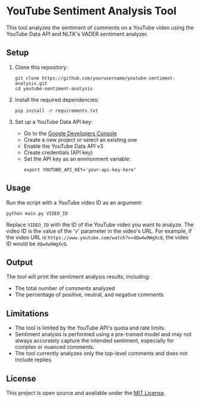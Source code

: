 # YouTube Sentiment Analysis Tool

This tool analyzes the sentiment of comments on a YouTube video using the YouTube Data API and NLTK's VADER sentiment analyzer.

## Setup

1. Clone this repository:
   ```
   git clone https://github.com/yourusername/youtube-sentiment-analysis.git
   cd youtube-sentiment-analysis
   ```

2. Install the required dependencies:
   ```
   pip install -r requirements.txt
   ```

3. Set up a YouTube Data API key:
   - Go to the [Google Developers Console](https://console.developers.google.com/)
   - Create a new project or select an existing one
   - Enable the YouTube Data API v3
   - Create credentials (API key)
   - Set the API key as an environment variable:
     ```
     export YOUTUBE_API_KEY='your-api-key-here'
     ```

## Usage

Run the script with a YouTube video ID as an argument:

```
python main.py VIDEO_ID
```

Replace `VIDEO_ID` with the ID of the YouTube video you want to analyze. The video ID is the value of the 'v' parameter in the video's URL. For example, if the video URL is `https://www.youtube.com/watch?v=dQw4w9WgXcQ`, the video ID would be `dQw4w9WgXcQ`.

## Output

The tool will print the sentiment analysis results, including:
- The total number of comments analyzed
- The percentage of positive, neutral, and negative comments

## Limitations

- The tool is limited by the YouTube API's quota and rate limits.
- Sentiment analysis is performed using a pre-trained model and may not always accurately capture the intended sentiment, especially for complex or nuanced comments.
- The tool currently analyzes only the top-level comments and does not include replies.

## License

This project is open source and available under the [MIT License](LICENSE).
